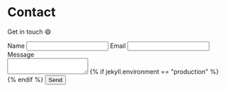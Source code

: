 # Contact

Get in touch :smile:

<form action="https://formspree.io/maywlrba" method="POST" class="contact-form">
  <label for="name">Name</label>
  <input id="name" type="text" name="name" required>
  <label for="mail">Email</label>
  <input id="mail" type="email" name="_replyto" required>
  <label for="message" style="display:block">Message</label>
  <textarea id="message" name="message" required></textarea>
  <input type="text" name="_gotcha" style="display:none" />
  {% if jekyll.environment == "production" %}
  <div class="g-recaptcha" data-sitekey="6LdvJhUTAAAAAGWXMLZRgp8gwgx1uV7qCNMKVpa7"></div>
  {% endif %}
  <input type="submit" value="Send">
  <input type="hidden" name="_next" value="{{ site.url }}/thanks.html" />
</form>
